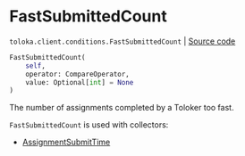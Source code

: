# FastSubmittedCount
`toloka.client.conditions.FastSubmittedCount` | [Source code](https://github.com/Toloka/toloka-kit/blob/v1.2.0.post1/src/client/conditions.py#L177)

```python
FastSubmittedCount(
    self,
    operator: CompareOperator,
    value: Optional[int] = None
)
```

The number of assignments completed by a Toloker too fast.


`FastSubmittedCount` is used with collectors:
- [AssignmentSubmitTime](toloka.client.collectors.AssignmentSubmitTime.md)

